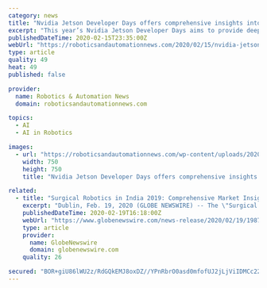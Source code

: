 ```yaml
---
category: news
title: "Nvidia Jetson Developer Days offers comprehensive insights into robotics and more"
excerpt: "This year’s Nvidia Jetson Developer Days aims to provide deep and comprehensive insights into one of the most important computing systems for robotics and artificial intelligence currently on the market. Nvidia is one of the world’s largest microprocessor manufacturers and high on the Robotics and Automation News list of top 25 AI chip ..."
publishedDateTime: 2020-02-15T23:35:00Z
webUrl: "https://roboticsandautomationnews.com/2020/02/15/nvidia-jetson-developer-days-offers-comprehensive-insights-into-robotics-and-more/30047/"
type: article
quality: 49
heat: 49
published: false

provider:
  name: Robotics & Automation News
  domain: roboticsandautomationnews.com

topics:
  - AI
  - AI in Robotics

images:
  - url: "https://roboticsandautomationnews.com/wp-content/uploads/2020/02/nvidia-embedded-dev-copy.jpg"
    width: 750
    height: 750
    title: "Nvidia Jetson Developer Days offers comprehensive insights into robotics and more"

related:
  - title: "Surgical Robotics in India 2019: Comprehensive Market Insights and Projections to 2024"
    excerpt: "Dublin, Feb. 19, 2020 (GLOBE NEWSWIRE) -- The \"Surgical Robotics Market in India 2019\" report has been added to ResearchAndMarkets.com's offering. The India surgical robotics market was valued at INR 7."
    publishedDateTime: 2020-02-19T16:18:00Z
    webUrl: "https://www.globenewswire.com/news-release/2020/02/19/1987189/0/en/Surgical-Robotics-in-India-2019-Comprehensive-Market-Insights-and-Projections-to-2024.html"
    type: article
    provider:
      name: GlobeNewswire
      domain: globenewswire.com
    quality: 26

secured: "BOR+giU86lWU2z/RdGQkEMJ8oxDZ//YPnRbrO0asd0mfofUJ2jLjViIDMCc22khV3L0bZxm/AmDkr56pJN04DkOqaiYx+WuNJms+PYwQEDGAA4OQ/UcjB+bIgmokQNQYrL0Yh+Ect3U46SBjE7KIJhC/wtRKhgBy40BflgGxgYip+Nemr0ulps2JoHy2ZOKNsTpmif0e+dsGPwyAXcXcx2Qa1TV+flM6fZqPUW88zjCDzTsUTtlRWkIxR0DAIOZT+pSSZegw19zjpen0T/+buGAiRY+xm5jXPLOnzxxPmOaWEl/+q1x64ubNL2MlPCyin96NLZaAuePvTLA+UrzNNsKO8w/3SOnKeUqtcXHOfExdooCRgwRgc9+4+DSNnk1jE20ahmPEQtyRCggaHhDvdbhusWDEFivF15Z1jSZoJo6AQDe2ahBu00cSmbDgPpV5522r6BMsA3Axf56WjLEtKWhy5DGpl6K7xvHwSZniiv0=;eswkKvmU21oVMbak96ieRA=="
---
```


